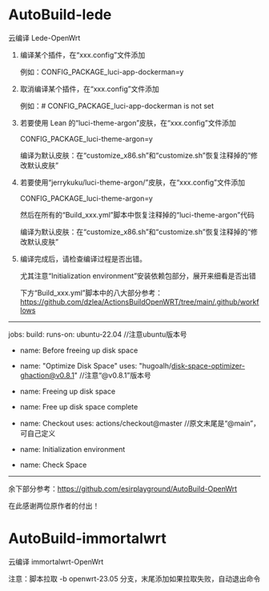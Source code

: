 # AutoBuild-lede
云编译 Lede-OpenWrt


1. 编译某个插件，在“xxx.config”文件添加
   
   例如：CONFIG_PACKAGE_luci-app-dockerman=y

2. 取消编译某个插件，在“xxx.config”文件添加
   
   例如：# CONFIG_PACKAGE_luci-app-dockerman is not set

3. 若要使用 Lean 的“luci-theme-argon”皮肤，在“xxx.config”文件添加
   
   CONFIG_PACKAGE_luci-theme-argon=y

   编译为默认皮肤：在“customize_x86.sh”和“customize.sh”恢复注释掉的“修改默认皮肤”

5. 若要使用“jerrykuku/luci-theme-argon/”皮肤，在“xxx.config”文件添加

   CONFIG_PACKAGE_luci-theme-argon=y
   
   然后在所有的“Build_xxx.yml”脚本中恢复注释掉的“luci-theme-argon”代码

   编译为默认皮肤：在“customize_x86.sh”和“customize.sh”恢复注释掉的“修改默认皮肤”

6. 编译完成后，请检查编译过程是否出错。
  
   尤其注意“Initialization environment”安装依赖包部分，展开来细看是否出错

   下方“Build_xxx.yml”脚本中的八大部分参考：https://github.com/dzlea/ActionsBuildOpenWRT/tree/main/.github/workflows   
-----------------------------------------------------------------------

jobs:
  build:
    runs-on: ubuntu-22.04  //注意ubuntu版本号

   - name: Before freeing up disk space

   - name: "Optimize Disk Space"
     uses: "hugoalh/disk-space-optimizer-ghaction@v0.8.1"   //注意“@v0.8.1”版本号

   - name: Freeing up disk space
     
   - name: Free up disk space complete
     
   - name: Checkout
     uses: actions/checkout@master  //原文末尾是“@main”，可自己定义

   - name: Initialization environment
     
   - name: Check Space
-----------------------------------------------------------------------

   余下部分参考：https://github.com/esirplayground/AutoBuild-OpenWrt

   在此感谢两位原作者的付出！


# AutoBuild-immortalwrt
云编译 immortalwrt-OpenWrt

注意：脚本拉取 -b openwrt-23.05 分支，末尾添加如果拉取失败，自动退出命令
                 
